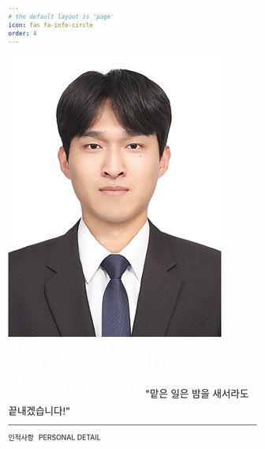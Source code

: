 ```yaml
---
# the default layout is 'page'
icon: fas fa-info-circle
order: 4
---
```

<div class="portfolio">
  <img src="assets/img/favicons/증명사진누끼.png" alt="증명사진누끼" />
  <div class="text-wrapper">
    <span style=" margin-left:25px; font-size:50px; color:white;">윤성빈</span>
    <span style="font-size:50px; margin-left:30px; color:white;">Yoon Seong-Bin</span>
    <span style="margin-left:25px; font-size:20px;">"맡은 일은 밤을 새서라도 끝내겠습니다!"</span>
  </div>
</div>

---
  <div style="border-bottom:1px solid white;">
  <span class="personal">인적사항</span><span style="margin-left:10px">PERSONAL DETAIL</span>
  </div>

